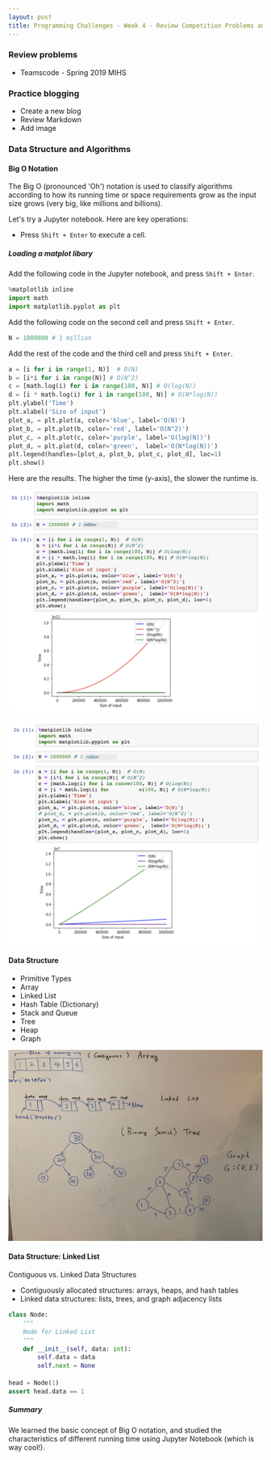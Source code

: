 ```yaml
---
layout: post
title: Programming Challenges - Week 4 - Review Competition Problems and Intro to Data Structure
---
```


### Review problems

- Teamscode - Spring 2019 MIHS

### Practice blogging

- Create a new blog
- Review Markdown
- Add image

### Data Structure and Algorithms

#### Big O Notation

The Big O (pronounced 'Oh') notation is used to classify algorithms according to how its running time or space requirements 
grow as the input size grows (very big, like millions and billions).

Let's try a Jupyter notebook. Here are key operations:
- Press `Shift + Enter` to execute a cell.

##### Loading a matplot libary

Add the following code in the Jupyter notebook, and press `Shift + Enter`.

```py
%matplotlib inline
import math
import matplotlib.pyplot as plt
```

Add the following code on the second cell and press `Shift + Enter`.

```py
N = 1000000 # 1 million
```

Add the rest of the code and the third cell and press `Shift + Enter`.

```py
a = [i for i in range(1, N)]  # O(N)
b = [i*i for i in range(N)] # O(N^2)
c = [math.log(i) for i in range(100, N)] # O(log(N))
d = [i * math.log(i) for i in range(100, N)] # O(N*log(N))
plt.ylabel('Time')
plt.xlabel('Size of input')
plot_a, = plt.plot(a, color='blue', label='O(N)')
plot_b, = plt.plot(b, color='red', label='O(N^2)')
plot_c, = plt.plot(c, color='purple', label='O(log(N))')
plot_d, = plt.plot(d, color='green',  label='O(N*log(N))')
plt.legend(handles=[plot_a, plot_b, plot_c, plot_d], loc=1)
plt.show()
```

Here are the results. The higher the time (y-axis), the slower the runtime is.

![Big O](/images/big_o_1.png)

![Big O](/images/big_o_2.png)

#### Data Structure

- Primitive Types
- Array
- Linked List
- Hash Table (Dictionary)
- Stack and Queue
- Tree
- Heap
- Graph

![Array vs. Linked List, Trees and Graphs](/images/data_structure_overview.jpg)

#### Data Structure: Linked List

Contiguous vs. Linked Data Structures

- Contiguously allocated structures: arrays, heaps, and hash tables
- Linked data structures: lists, trees, and graph adjacency lists

```py
class Node:
    """
    Node for Linked List
    """
    def __init__(self, data: int):
        self.data = data
        self.next = None
        
head = Node(1)
assert head.data == 1
```

##### Summary

We learned the basic concept of Big O notation, and studied the characteristics of different running time using Jupyter Notebook (which is way cool!). 
